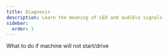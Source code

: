 ```yaml
---
title: Diagnosis
description: Learn the meaning of LED and audible signals
sidebar:
  order: 1
---
```


What to do if machine will not start/drive
